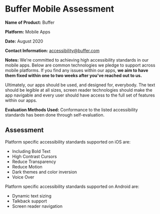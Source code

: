 # Buffer Mobile Assessment

**Name of Product:** Buffer

**Platform:** Mobile Apps

**Date:** August 2020

**Contact Information:** <accessibility@buffer.com>

**Notes:** We're committed to achieving high accessibility standards in our mobile apps. Below are common technologies we pledge to support across mobile platforms. If you find any issues within our apps, **we aim to have them fixed within one to two weeks after you've reached out to us.**

Ultimately, our apps should be used, and designed for, everybody. The text should be legible at all sizes, screen reader technologies should make the app navigable and every user should have access to the full set of features within our apps.

**Evaluation Methods Used:** Conformance to the listed accessibility standards has been done through self-evaluation.

## Assessment

Platform specific accessibility standards supported on iOS are:

- Including Bold Text
- High Contrast Cursors
- Reduce Transparency
- Reduce Motion
- Dark themes and color inversion
- Voice Over

Platform specific accessibility standards supported on Android are:

- Dynamic text sizing
- Talkback support
- Screen reader navigation